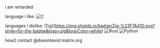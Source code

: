 i am rertarded

language i like:
![C](https://img.shields.io/badge/c-%2300599C.svg?style=for-the-badge&logo=c&logoColor=white)

languages i dislike:
!Zig](https://img.shields.io/badge/Zig-%23F7A41D.svg?style=for-the-badge&logo=zig&logoColor=white)
![Rust](https://img.shields.io/badge/rust-%23000000.svg?style=for-the-badge&logo=rust&logoColor=white)
![Python](https://img.shields.io/badge/python-3670A0?style=for-the-badge&logo=python&logoColor=ffdd54)

how2 contact
@doesntexist:matrix.org
